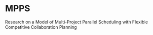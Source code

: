# MPPS
Research on a Model of Multi-Project Parallel Scheduling with Flexible Competitive Collaboration Planning
